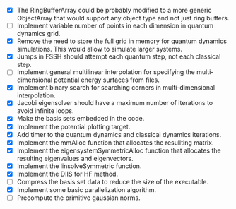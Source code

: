 - [x] The RingBufferArray could be probably modified to a more generic ObjectArray that would support any object type and not just ring buffers.
- [ ] Implement variable number of points in each dimension in quantum dynamics grid.
- [x] Remove the need to store the full grid in memory for quantum dynamics simulations. This would allow to simulate larger systems.
- [x] Jumps in FSSH should attempt each quantum step, not each classical step.
- [ ] Implement general multilinear interpolation for specifying the multi-dimensional potential energy surfaces from files.
- [x] Implement binary search for searching corners in multi-dimensional interpolation.
- [x] Jacobi eigensolver should have a maximum number of iterations to avoid infinite loops.
- [x] Make the basis sets embedded in the code.
- [x] Implement the potential plotting target.
- [x] Add timer to the quantum dynamics and classical dynamics iterations.
- [x] Implement the mmAlloc function that allocates the resullting matrix.
- [x] Implement the eigensystemSymmetricAlloc function that allocates the resulting eigenvalues and eigenvectors.
- [x] Implement the linsolveSymmetric function.
- [x] Implement the DIIS for HF method.
- [ ] Compress the basis set data to reduce the size of the executable.
- [x] Implement some basic parallelization algorithm.
- [ ] Precompute the primitive gaussian norms.

